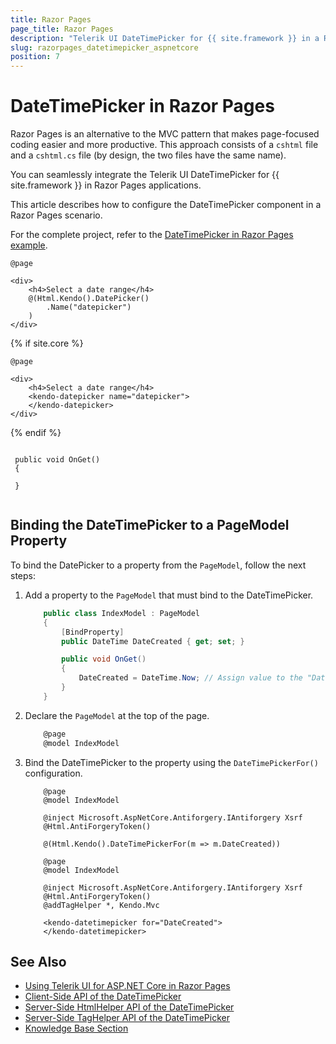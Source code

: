 ```yaml
---
title: Razor Pages
page_title: Razor Pages
description: "Telerik UI DateTimePicker for {{ site.framework }} in a RazorPages application."
slug: razorpages_datetimepicker_aspnetcore
position: 7
---
```


# DateTimePicker in Razor Pages

Razor Pages is an alternative to the MVC pattern that makes page-focused coding easier and more productive. This approach consists of a `cshtml` file and a `cshtml.cs` file (by design, the two files have the same name). 

You can seamlessly integrate the Telerik UI DateTimePicker for {{ site.framework }} in Razor Pages applications.

This article describes how to configure the DateTimePicker component in a Razor Pages scenario.

For the complete project, refer to the [DateTimePicker in Razor Pages example](https://github.com/telerik/ui-for-aspnet-core-examples/blob/master/Telerik.Examples.RazorPages/Telerik.Examples.RazorPages/Pages/DateTimePicker/DateTimePickerIndex.cshtml).

```tab-HtmlHelper(cshtml)
@page

<div>
    <h4>Select a date range</h4>
    @(Html.Kendo().DatePicker()
        .Name("datepicker")
    )
</div>

```
{% if site.core %}
```tab-TagHelper(cshtml)
@page

<div>
    <h4>Select a date range</h4>
    <kendo-datepicker name="datepicker">
    </kendo-datepicker>
</div>

```
{% endif %}

```tab-PageModel(cshtml.cs)

 public void OnGet()
 {

 }
  
```

## Binding the DateTimePicker to a PageModel Property

To bind the DatePicker to a property from the `PageModel`, follow the next steps:

1. Add a property to the `PageModel` that must bind to the DateTimePicker.

    ```Index.cshtml.cs
        public class IndexModel : PageModel
        {
            [BindProperty]
            public DateTime DateCreated { get; set; }

            public void OnGet()
            {
                DateCreated = DateTime.Now; // Assign value to the "DateCreated" property, if needed.
            }
        }
    ```
1. Declare the `PageModel` at the top of the page.

    ```C#
        @page
        @model IndexModel
    ```

1. Bind the DateTimePicker to the property using the `DateTimePickerFor()` configuration.

    ```HtmlHelper_Index.cshtml
        @page
        @model IndexModel

        @inject Microsoft.AspNetCore.Antiforgery.IAntiforgery Xsrf
        @Html.AntiForgeryToken()
        
        @(Html.Kendo().DateTimePickerFor(m => m.DateCreated))
    ```
    ```TagHelper_Index.cshtml
        @page
        @model IndexModel

        @inject Microsoft.AspNetCore.Antiforgery.IAntiforgery Xsrf
        @Html.AntiForgeryToken()
        @addTagHelper *, Kendo.Mvc

        <kendo-datetimepicker for="DateCreated">
        </kendo-datetimepicker>
    ```

## See Also

* [Using Telerik UI for ASP.NET Core in Razor Pages](https://docs.telerik.com/aspnet-core/getting-started/razor-pages#using-telerik-ui-for-aspnet-core-in-razor-pages)
* [Client-Side API of the DateTimePicker](https://docs.telerik.com/kendo-ui/api/javascript/ui/datetimepicker)
* [Server-Side HtmlHelper API of the DateTimePicker](/api/datetimepicker)
* [Server-Side TagHelper API of the DateTimePicker](/api/taghelpers/datetimepicker)
* [Knowledge Base Section](/knowledge-base)

